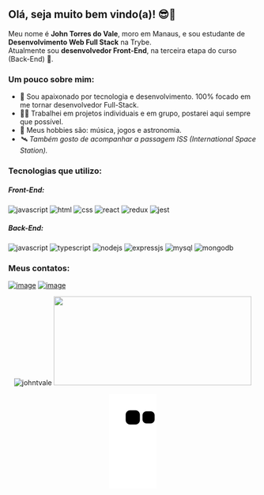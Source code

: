 ## Olá, seja muito bem vindo(a)! 😎👋 ##

Meu nome é **John Torres do Vale**, moro em Manaus, e sou estudante de **Desenvolvimento Web Full Stack** na Trybe.
<br>
Atualmente sou **desenvolvedor Front-End**, na terceira etapa do curso (Back-End) 🚀.
<br>

### Um pouco sobre mim: ###
- 💚 Sou apaixonado por tecnologia e desenvolvimento. 100% focado em me tornar desenvolvedor Full-Stack.
- 👨‍💻 Trabalhei em projetos individuais e em grupo, postarei aqui sempre que possível.
- 🎸 Meus hobbies são: música, jogos e astronomia.
- *🛰️ Também gosto de acompanhar a passagem ISS (International Space Station).*

### Tecnologias que utilizo: ###
<div display="inline">
  <h5>Front-End:</h5>
  <img src="https://img.shields.io/badge/JavaScript-323330?style=for-the-badge&logo=javascript&logoColor=F7DF1E" alt="javascript"/>
  <img src="https://img.shields.io/badge/HTML5-E34F26?style=for-the-badge&logo=html5&logoColor=white" alt="html"/>
  <img src="https://img.shields.io/badge/CSS3-1572B6?style=for-the-badge&logo=css3&logoColor=white" alt="css"/>
  <img src="https://img.shields.io/badge/React-20232A?style=for-the-badge&logo=react&logoColor=61DAFB" alt="react"/>
  <img src="https://img.shields.io/badge/Redux-593D88?style=for-the-badge&logo=redux&logoColor=white" alt="redux" />
  <img src="https://img.shields.io/badge/Jest-C21325?style=for-the-badge&logo=jest&logoColor=white" alt="jest"/>
</div>
<div display="inline">
  <h5>Back-End:</h5>
  <img src="https://img.shields.io/badge/JavaScript-323330?style=for-the-badge&logo=javascript&logoColor=F7DF1E" alt="javascript"/>
  <img src="https://img.shields.io/badge/TypeScript-007ACC?style=for-the-badge&logo=typescript&logoColor=white" alt="typescript"/>
  <img src="https://img.shields.io/badge/Node.js-43853D?style=for-the-badge&logo=node.js&logoColor=white" alt="nodejs" />
  <img src="https://img.shields.io/badge/Express.js-404D59?style=for-the-badge" alt="expressjs"/>
  <img src="https://img.shields.io/badge/MySQL-00000F?style=for-the-badge&logo=mysql&logoColor=white" alt="mysql"/>
  <img src="https://img.shields.io/badge/MongoDB-4EA94B?style=for-the-badge&logo=mongodb&logoColor=white" alt="mongodb"/>
</div>


### Meus contatos: ###
<a href="https://www.linkedin.com/in/jtvale/">![image](https://img.shields.io/badge/LinkedIn-0077B5?style=for-the-badge&logo=linkedin&logoColor=white)</a>
<a href="mailto:johntvale@gmail.com">![image](https://img.shields.io/badge/Gmail-D14836?style=for-the-badge&logo=gmail&logoColor=white)</a>

<div align="center">
<img height="180em" width="400em" src="https://github-readme-stats.vercel.app/api?username=johntvale&count_private=true&show_icons=true&theme=algolia&icon_color=268bd2&title_color=268bd2" alt="johntvale" />
<img height="180em" width="400em" src="https://github-readme-stats.vercel.app/api/top-langs/?username=johntvale&layout=compact&langs_count=7&theme=algolia" />

![Snake animation](https://github.com/johntvale/johntvale/blob/output/github-contribution-grid-snake.svg)
</div>
